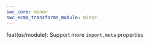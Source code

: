 ```yaml
---
swc_core: minor
swc_ecma_transforms_module: minor
---
```


feat(es/module): Support more `import.meta` properties
